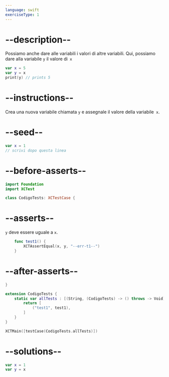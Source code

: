 ```yaml
---
language: swift
exerciseType: 1
---
```


# --description--

Possiamo anche dare alle variabili i valori di altre variabili.
Qui, possiamo dare alla variabile `y` il valore di` x`
```swift
var x = 5
var y = x
print(y) // prints 5
```

# --instructions--

Crea una nuova variabile chiamata `y` e assegnale il valore della variabile` x`.

# --seed--

```swift
var x = 1
// scrivi dopo questa linea
```

# --before-asserts--

```swift
import Foundation
import XCTest

class CodigoTests: XCTestCase {
```

# --asserts--

`y` deve essere uguale a `x`.

```swift
    func test1() {
        XCTAssertEqual(x, y, "--err-t1--")
    }
```

# --after-asserts--

```swift
}

extension CodigoTests {
    static var allTests : [(String, (CodigoTests) -> () throws -> Void)] {
        return [
            ("test1", test1),
        ]
    }
}

XCTMain([testCase(CodigoTests.allTests)])
```

# --solutions--

```swift
var x = 1
var y = x
```
